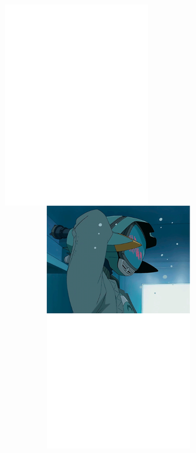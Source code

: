 <img align="left" src="/github-metrics.svg" alt="Metrics" width="390">
<img align="right" src="/flcl.gif" alt="flcl" width="390">
<img align="right" src="/anilist.svg" alt="anilist" width="390">
